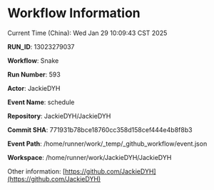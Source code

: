 # Workflow Information

Current Time (China): Wed Jan 29 10:09:43 CST 2025  

**RUN_ID**: 13023279037  

**Workflow**: Snake  

**Run Number**: 593  

**Actor**: JackieDYH  

**Event Name**: schedule  

**Repository**: JackieDYH/JackieDYH  

**Commit SHA**: 771931b78bce18760cc358d158cef444e4b8f8b3  

**Event Path**: /home/runner/work/_temp/_github_workflow/event.json  

**Workspace**: /home/runner/work/JackieDYH/JackieDYH  

Other information: [https://github.com/JackieDYH](https://github.com/JackieDYH)
